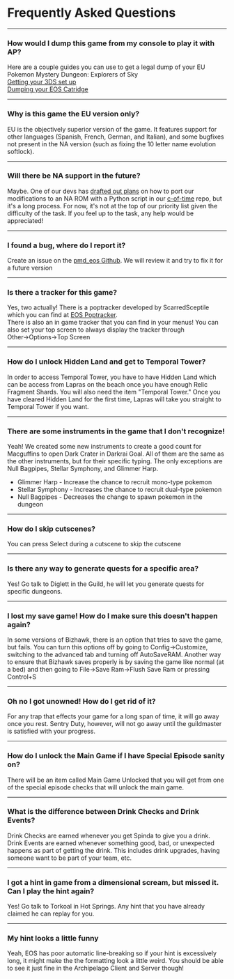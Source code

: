 # Frequently Asked Questions
  ***


### How would I dump this game from my console to play it with AP?

Here are a couple guides you can use to get a legal dump of your EU Pokemon Mystery Dungeon: Explorers of Sky  
[Getting your 3DS set up](https://3ds.hacks.guide/)  
[Dumping your EOS Catridge](https://wiki.hacks.guide/wiki/3DS:Dump_titles_and_game_cartridges)

  ___

### Why is this game the EU version only?

EU is the objectively superior version of the game. It features support for other languages 
(Spanish, French, German, and Italian), and some bugfixes not present in the NA version (such as fixing the 10 letter 
name evolution softlock).

  ___

### Will there be NA support in the future?

Maybe. One of our devs has [drafted out plans](https://discord.com/channels/731205301247803413/1175911373822242946/1343011021895241810)
 on how to port our modifications to an NA ROM with a Python script in our [c-of-time](https://github.com/Chesyon/eos-archipelago-patches) repo,
but it's a long process. 
For now, it's not at the top of our priority list given the difficulty of the task. 
If you feel up to the task, any help would be appreciated!

  ___

### I found a bug, where do I report it?

Create an issue on the [pmd_eos Github](https://github.com/CrypticMonkey33/ArchipelagoExplorersOfSky/issues).
We will review it and try to fix it for a future version

___
  
### Is there a tracker for this game?

Yes, two actually! There is a poptracker developed by ScarredSceptile which you can find at 
[EOS Poptracker](https://github.com/ScarredSceptile/pmd_eos-AP-poptracker/releases/tag/v0.2.0-rc1).  
There is also an in game tracker that you can find in your menus! You can also set your top screen to always display the 
tracker through Other→Options→Top Screen

___

### How do I unlock Hidden Land and get to Temporal Tower?

In order to access Temporal Tower, you have to have Hidden Land which can be access from Lapras on the beach once you have enough 
Relic Fragment Shards. You will also need the item "Temporal Tower." Once you have cleared Hidden Land for the first time, Lapras will 
take you straight to Temporal Tower if you want.  

___

### There are some instruments in the game that I don't recognize!

Yeah! We created some new instruments to create a good count for Macguffins to open Dark Crater in Darkrai Goal. All of them 
are the same as the other instruments, but for their specific typing. The only exceptions are Null Bagpipes, Stellar Symphony, 
and Glimmer Harp.  
* Glimmer Harp - Increase the chance to recruit mono-type pokemon
* Stellar Symphony - Increases the chance to recruit dual-type pokemon
* Null Bagpipes - Decreases the change to spawn pokemon in the dungeon

___

### How do I skip cutscenes?

You can press Select during a cutscene to skip the cutscene

  ___

### Is there any way to generate quests for a specific area?

Yes! Go talk to Diglett in the Guild, he will let you generate quests for specific dungeons.

  ___

### I lost my save game! How do I make sure this doesn't happen again?

In some versions of Bizhawk, there is an option that tries to save the game, but fails. You can turn this options off by
going to Config->Customize, switching to the advanced tab and turning off AutoSaveRAM. Another way to ensure that Bizhawk 
saves properly is by saving the game like normal (at a bed) and then going to File->Save Ram->Flush Save Ram or pressing 
Control+S

___

### Oh no I got unowned! How do I get rid of it?

For any trap that effects your game for a long span of time, it will go away once you rest. Sentry Duty, however, will
 not go away until the guildmaster is satisfied with your progress.

___

### How do I unlock the Main Game if I have Special Episode sanity on?

There will be an item called Main Game Unlocked that you will get from one of the special episode checks that will unlock the main game.

  ___

### What is the difference between Drink Checks and Drink Events?

Drink Checks are earned whenever you get Spinda to give you a drink.  
Drink Events are earned whenever something good, bad, or unexpected happens as part of getting the drink. This includes 
drink upgrades, having someone want to be part of your team, etc.

  ___

### I got a hint in game from a dimensional scream, but missed it. Can I play the hint again?

Yes! Go talk to Torkoal in Hot Springs. Any hint that you have already claimed he can replay for you.

___

### My hint looks a little funny

Yeah, EOS has poor automatic line-breaking so if your hint is excessively long, it might make the the formatting look a little 
weird. You should be able to see it just fine in the Archipelago Client and Server though!
